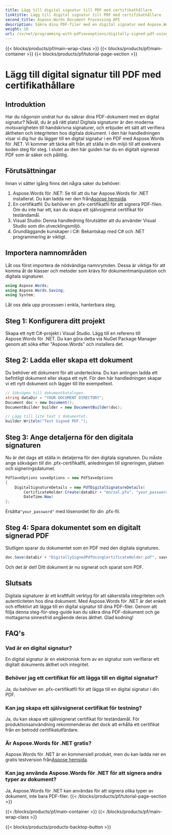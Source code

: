 ```yaml
---
title: Lägg till digital signatur till PDF med certifikathållare
linktitle: Lägg till digital signatur till PDF med certifikathållare
second_title: Aspose.Words Document Processing API
description: Säkra dina PDF-filer med en digital signatur med Aspose.Words för .NET. Följ denna steg-för-steg-guide för att lägga till en digital signatur till dina PDF-filer utan ansträngning.
weight: 10
url: /sv/net/programming-with-pdfsaveoptions/digitally-signed-pdf-using-certificate-holder/
---
```


{{< blocks/products/pf/main-wrap-class >}}
{{< blocks/products/pf/main-container >}}
{{< blocks/products/pf/tutorial-page-section >}}

# Lägg till digital signatur till PDF med certifikathållare

## Introduktion

Har du någonsin undrat hur du säkrar dina PDF-dokument med en digital signatur? Nåväl, du är på rätt plats! Digitala signaturer är den moderna motsvarigheten till handskrivna signaturer, och erbjuder ett sätt att verifiera äktheten och integriteten hos digitala dokument. I den här handledningen visar vi dig hur du lägger till en digital signatur i en PDF med Aspose.Words för .NET. Vi kommer att täcka allt från att ställa in din miljö till att exekvera koden steg för steg. I slutet av den här guiden har du en digitalt signerad PDF som är säker och pålitlig.

## Förutsättningar

Innan vi sätter igång finns det några saker du behöver:

1.  Aspose.Words för .NET: Se till att du har Aspose.Words för .NET installerat. Du kan ladda ner den från[Aspose hemsida](https://releases.aspose.com/words/net/).
2. En certifikatfil: Du behöver en .pfx-certifikatfil för att signera PDF-filen. Om du inte har ett, kan du skapa ett självsignerat certifikat för teständamål.
3. Visual Studio: Denna handledning förutsätter att du använder Visual Studio som din utvecklingsmiljö.
4. Grundläggande kunskaper i C#: Bekantskap med C# och .NET programmering är viktigt.

## Importera namnområden

Låt oss först importera de nödvändiga namnrymden. Dessa är viktiga för att komma åt de klasser och metoder som krävs för dokumentmanipulation och digitala signaturer.

```csharp
using Aspose.Words;
using Aspose.Words.Saving;
using System;
```

Låt oss dela upp processen i enkla, hanterbara steg.

## Steg 1: Konfigurera ditt projekt

Skapa ett nytt C#-projekt i Visual Studio. Lägg till en referens till Aspose.Words för .NET. Du kan göra detta via NuGet Package Manager genom att söka efter "Aspose.Words" och installera det.

## Steg 2: Ladda eller skapa ett dokument

Du behöver ett dokument för att underteckna. Du kan antingen ladda ett befintligt dokument eller skapa ett nytt. För den här handledningen skapar vi ett nytt dokument och lägger till lite exempeltext.

```csharp
// Sökvägen till dokumentkatalogen.
string dataDir = "YOUR DOCUMENT DIRECTORY";
Document doc = new Document();
DocumentBuilder builder = new DocumentBuilder(doc);

// Lägg till lite text i dokumentet.
builder.Writeln("Test Signed PDF.");
```

## Steg 3: Ange detaljerna för den digitala signaturen

Nu är det dags att ställa in detaljerna för den digitala signaturen. Du måste ange sökvägen till din .pfx-certifikatfil, anledningen till signeringen, platsen och signeringsdatumet.

```csharp
PdfSaveOptions saveOptions = new PdfSaveOptions
{
    DigitalSignatureDetails = new PdfDigitalSignatureDetails(
        CertificateHolder.Create(dataDir + "morzal.pfx", "your_password"), "reason", "location",
        DateTime.Now)
};
```

 Ersätta`"your_password"` med lösenordet för din .pfx-fil.

## Steg 4: Spara dokumentet som en digitalt signerad PDF

Slutligen sparar du dokumentet som en PDF med den digitala signaturen.

```csharp
doc.Save(dataDir + "DigitallySignedPdfUsingCertificateHolder.pdf", saveOptions);
```

Och det är det! Ditt dokument är nu signerat och sparat som PDF.

## Slutsats

Digitala signaturer är ett kraftfullt verktyg för att säkerställa integriteten och autenticiteten hos dina dokument. Med Aspose.Words för .NET är det enkelt och effektivt att lägga till en digital signatur till dina PDF-filer. Genom att följa denna steg-för-steg-guide kan du säkra dina PDF-dokument och ge mottagarna sinnesfrid angående deras äkthet. Glad kodning!

## FAQ's

### Vad är en digital signatur?
En digital signatur är en elektronisk form av en signatur som verifierar ett digitalt dokuments äkthet och integritet.

### Behöver jag ett certifikat för att lägga till en digital signatur?
Ja, du behöver en .pfx-certifikatfil för att lägga till en digital signatur i din PDF.

### Kan jag skapa ett självsignerat certifikat för testning?
Ja, du kan skapa ett självsignerat certifikat för teständamål. För produktionsanvändning rekommenderas det dock att erhålla ett certifikat från en betrodd certifikatutfärdare.

### Är Aspose.Words för .NET gratis?
 Aspose.Words för .NET är en kommersiell produkt, men du kan ladda ner en gratis testversion från[Aspose hemsida](https://releases.aspose.com/).

### Kan jag använda Aspose.Words för .NET för att signera andra typer av dokument?
Ja, Aspose.Words för .NET kan användas för att signera olika typer av dokument, inte bara PDF-filer.
{{< /blocks/products/pf/tutorial-page-section >}}

{{< /blocks/products/pf/main-container >}}
{{< /blocks/products/pf/main-wrap-class >}}

{{< blocks/products/products-backtop-button >}}
